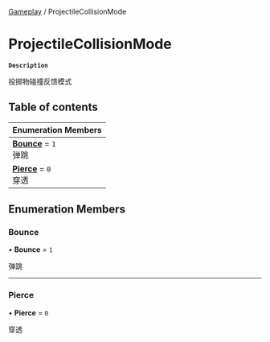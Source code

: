 [Gameplay](../modules/Gameplay.Gameplay.md) / ProjectileCollisionMode

# ProjectileCollisionMode <Badge type="tip" text="Enumeration" />

**`Description`**

投掷物碰撞反馈模式

## Table of contents

| Enumeration Members |
| :-----|
| **[Bounce](Gameplay.ProjectileCollisionMode.md#bounce)** = ``1`` <br> 弹跳|
| **[Pierce](Gameplay.ProjectileCollisionMode.md#pierce)** = ``0`` <br> 穿透|

## Enumeration Members

### Bounce

• **Bounce** = ``1``

弹跳

___

### Pierce

• **Pierce** = ``0``

穿透
